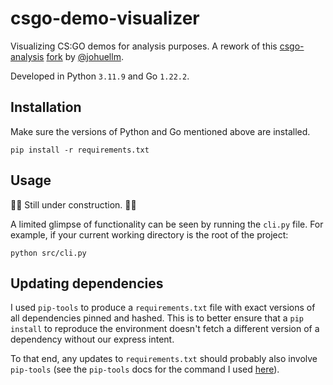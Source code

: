 # csgo-demo-visualizer
 Visualizing CS:GO demos for analysis purposes. A rework of this [csgo-analysis](https://github.com/samihan-m/csgo-analysis) [fork](https://github.com/johuellm/csgo-analysis) by [@johuellm](https://github.com/johuellm).

 Developed in Python `3.11.9` and Go `1.22.2`.

## Installation

Make sure the versions of Python and Go mentioned above are installed.

`pip install -r requirements.txt`

## Usage

🚧🚧 Still under construction. 🚧🚧

A limited glimpse of functionality can be seen by running the `cli.py` file. For example, if your current working directory is the root of the project:

`python src/cli.py`

## Updating dependencies

I used `pip-tools` to produce a `requirements.txt` file with exact versions of all dependencies pinned and hashed. This is to better ensure that a `pip install` to reproduce the environment doesn't fetch a different version of a dependency without our express intent.

To that end, any updates to `requirements.txt` should probably also involve `pip-tools` (see the `pip-tools` docs for the command I used [here](https://github.com/jazzband/pip-tools?tab=readme-ov-file#using-hashes)).